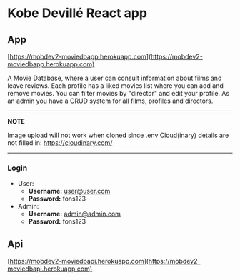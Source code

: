 # Kobe Devillé React app

## App
[https://mobdev2-moviedbapp.herokuapp.com](https://mobdev2-moviedbapp.herokuapp.com)

A Movie Database, where a user can consult information about films and leave reviews. Each profile has a liked movies list where you can add and remove movies. You can filter movies by "director" and edit your profile.
As an admin you have a CRUD system for all films, profiles and directors.

---
**NOTE**

Image upload will not work when cloned since .env  Cloud(inary) details are not filled in:
https://cloudinary.com/<br/>


---

### Login
- User:
    - **Username:** user@user.com
    - **Password:** fons123
- Admin:
    - **Username:** admin@admin.com
    - **Password:** fons123  
## Api
[https://mobdev2-moviedbapi.herokuapp.com](https://mobdev2-moviedbapi.herokuapp.com)
